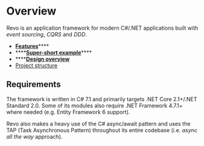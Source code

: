 # Overview

Revo is an application framework for modern C\#/.NET applications built with _event sourcing_, _CQRS_ and _DDD_.

* [**Features**](../features.md)\*\*\*\*
* \*\*\*\*[**Super-short example**](../super-short-example.md)\*\*\*\*
* \*\*\*\*[**Design overview**](design-overview.md)
* [Project structure](project-structure.md)

## Requirements

The framework is written in C\# 7.1 and primarily targets .NET Core 2.1+/.NET Standard 2.0. Some of its modules also require .NET Framework 4.7.1+ where needed \(e.g. Entity Framework 6 support\).

Revo also makes a heavy use of the C\# async/await pattern and uses the TAP \(Task Asynchronous Pattern\) throughout its entire codebase \(i.e. _async all the way_ approach\).

